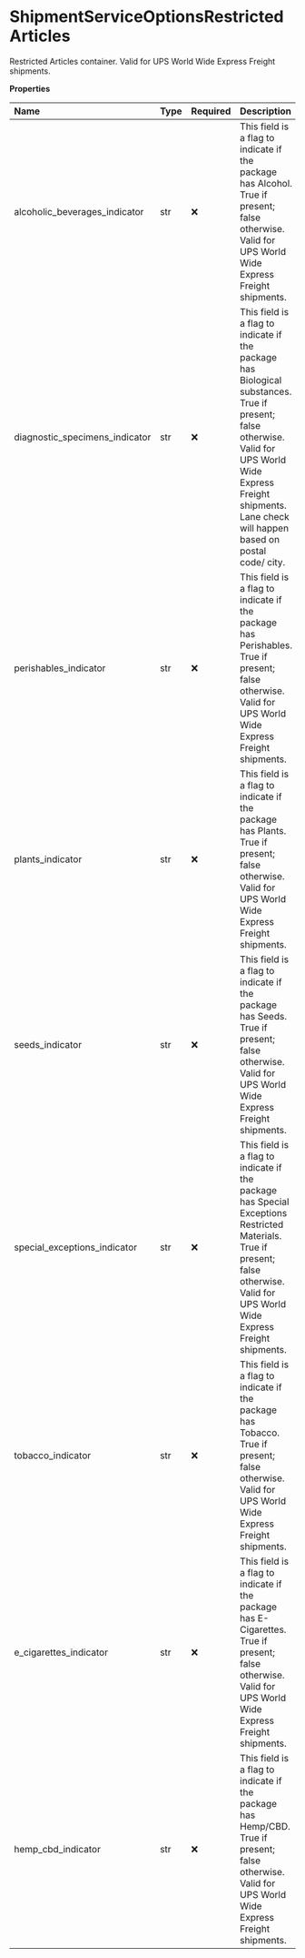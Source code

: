 # ShipmentServiceOptionsRestrictedArticles

Restricted Articles container. Valid for UPS World Wide Express Freight shipments.

**Properties**

| Name                           | Type | Required | Description                                                                                                                                                                                                         |
| :----------------------------- | :--- | :------- | :------------------------------------------------------------------------------------------------------------------------------------------------------------------------------------------------------------------ |
| alcoholic_beverages_indicator  | str  | ❌       | This field is a flag to indicate if the package has Alcohol. True if present; false otherwise. Valid for UPS World Wide Express Freight shipments.                                                                  |
| diagnostic_specimens_indicator | str  | ❌       | This field is a flag to indicate if the package has Biological substances. True if present; false otherwise. Valid for UPS World Wide Express Freight shipments. Lane check will happen based on postal code/ city. |
| perishables_indicator          | str  | ❌       | This field is a flag to indicate if the package has Perishables. True if present; false otherwise. Valid for UPS World Wide Express Freight shipments.                                                              |
| plants_indicator               | str  | ❌       | This field is a flag to indicate if the package has Plants. True if present; false otherwise. Valid for UPS World Wide Express Freight shipments.                                                                   |
| seeds_indicator                | str  | ❌       | This field is a flag to indicate if the package has Seeds. True if present; false otherwise. Valid for UPS World Wide Express Freight shipments.                                                                    |
| special_exceptions_indicator   | str  | ❌       | This field is a flag to indicate if the package has Special Exceptions Restricted Materials. True if present; false otherwise. Valid for UPS World Wide Express Freight shipments.                                  |
| tobacco_indicator              | str  | ❌       | This field is a flag to indicate if the package has Tobacco. True if present; false otherwise. Valid for UPS World Wide Express Freight shipments.                                                                  |
| e_cigarettes_indicator         | str  | ❌       | This field is a flag to indicate if the package has E-Cigarettes. True if present; false otherwise. Valid for UPS World Wide Express Freight shipments.                                                             |
| hemp_cbd_indicator             | str  | ❌       | This field is a flag to indicate if the package has Hemp/CBD. True if present; false otherwise. Valid for UPS World Wide Express Freight shipments.                                                                 |

<!-- This file was generated by liblab | https://liblab.com/ -->
